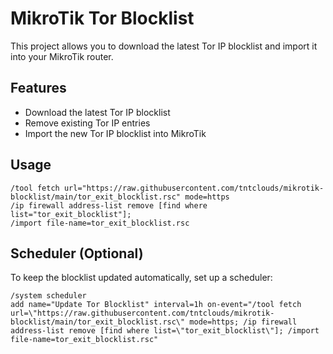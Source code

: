 # MikroTik Tor Blocklist

This project allows you to download the latest Tor IP blocklist and import it into your MikroTik router.

## Features

- Download the latest Tor IP blocklist
- Remove existing Tor IP entries
- Import the new Tor IP blocklist into MikroTik

## Usage
```
/tool fetch url="https://raw.githubusercontent.com/tntclouds/mikrotik-blocklist/main/tor_exit_blocklist.rsc" mode=https
/ip firewall address-list remove [find where list="tor_exit_blocklist"];
/import file-name=tor_exit_blocklist.rsc
```

## Scheduler (Optional)
To keep the blocklist updated automatically, set up a scheduler:

```
/system scheduler
add name="Update Tor Blocklist" interval=1h on-event="/tool fetch url=\"https://raw.githubusercontent.com/tntclouds/mikrotik-blocklist/main/tor_exit_blocklist.rsc\" mode=https; /ip firewall address-list remove [find where list=\"tor_exit_blocklist\"]; /import file-name=tor_exit_blocklist.rsc"
```

